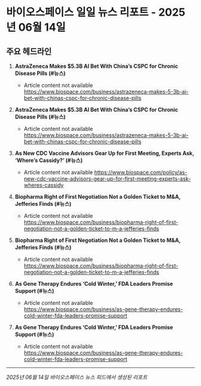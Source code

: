 # 바이오스페이스 일일 뉴스 리포트 - 2025년 06월 14일


## 주요 헤드라인

1. **AstraZeneca Makes $5.3B AI Bet With China’s CSPC for Chronic Disease Pills (#뉴스)**
   - Article content not available
   <https://www.biospace.com/business/astrazeneca-makes-5-3b-ai-bet-with-chinas-cspc-for-chronic-disease-pills>

2. **AstraZeneca Makes $5.3B AI Bet With China’s CSPC for Chronic Disease Pills (#뉴스)**
   - Article content not available
   <https://www.biospace.com/business/astrazeneca-makes-5-3b-ai-bet-with-chinas-cspc-for-chronic-disease-pills>

3. **As New CDC Vaccine Advisors Gear Up for First Meeting, Experts Ask, ‘Where’s Cassidy?’ (#뉴스)**
   - Article content not available
   <https://www.biospace.com/policy/as-new-cdc-vaccine-advisors-gear-up-for-first-meeting-experts-ask-wheres-cassidy>

4. **Biopharma Right of First Negotiation Not a Golden Ticket to M&A, Jefferies Finds (#뉴스)**
   - Article content not available
   <https://www.biospace.com/business/biopharma-right-of-first-negotiation-not-a-golden-ticket-to-m-a-jefferies-finds>

5. **Biopharma Right of First Negotiation Not a Golden Ticket to M&A, Jefferies Finds (#뉴스)**
   - Article content not available
   <https://www.biospace.com/business/biopharma-right-of-first-negotiation-not-a-golden-ticket-to-m-a-jefferies-finds>

6. **As Gene Therapy Endures ‘Cold Winter,’ FDA Leaders Promise Support (#뉴스)**
   - Article content not available
   <https://www.biospace.com/business/as-gene-therapy-endures-cold-winter-fda-leaders-promise-support>

7. **As Gene Therapy Endures ‘Cold Winter,’ FDA Leaders Promise Support (#뉴스)**
   - Article content not available
   <https://www.biospace.com/business/as-gene-therapy-endures-cold-winter-fda-leaders-promise-support>


---
*2025년 06월 14일 바이오스페이스 뉴스 피드에서 생성된 리포트*